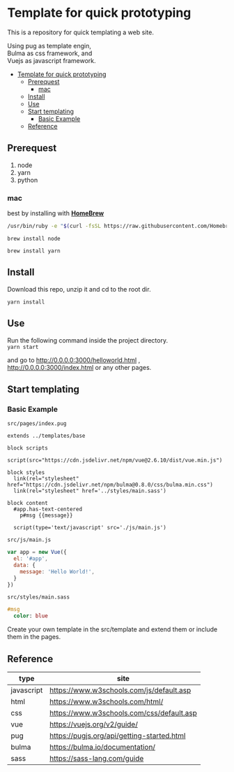 # Template for quick prototyping

This is a repository for quick templating a web site.

Using pug as template engin,  
Bulma as css framework, and  
Vuejs as javascript framework.

- [Template for quick prototyping](#template-for-quick-prototyping)
  - [Prerequest](#prerequest)
    - [mac](#mac)
  - [Install](#install)
  - [Use](#use)
  - [Start templating](#start-templating)
    - [Basic Example](#basic-example)
  - [Reference](#reference)

## Prerequest

1. node
2. yarn
3. python

### mac

best by installing with [**HomeBrew**](https://brew.sh/)

```bash
/usr/bin/ruby -e "$(curl -fsSL https://raw.githubusercontent.com/Homebrew/install/master/install)"
```

`brew install node`

`brew install yarn`

## Install

Download this repo, unzip it and cd to the root dir.

`yarn install`

## Use

Run the following command inside the project directory.  
`yarn start`

and go to http://0.0.0.0:3000/helloworld.html , http://0.0.0.0:3000/index.html or any other pages.

## Start templating

### Basic Example

`src/pages/index.pug`

```pug
extends ../templates/base

block scripts
  script(src="https://cdn.jsdelivr.net/npm/vue@2.6.10/dist/vue.min.js")

block styles
  link(rel="stylesheet" href="https://cdn.jsdelivr.net/npm/bulma@0.8.0/css/bulma.min.css")
  link(rel="stylesheet" href='../styles/main.sass')

block content
  #app.has-text-centered
    p#msg {{message}}

  script(type='text/javascript' src='./js/main.js')
```

`src/js/main.js`

```javascript
var app = new Vue({
  el: '#app',
  data: {
    message: 'Hello World!',
  }
})
```

`src/styles/main.sass`

```sass
#msg
  color: blue
```

Create your own template in the src/template and extend them or include them in the pages.

## Reference

type|site
-|-
javascript|https://www.w3schools.com/js/default.asp
html|https://www.w3schools.com/html/
css|https://www.w3schools.com/css/default.asp
vue|https://vuejs.org/v2/guide/
pug|https://pugjs.org/api/getting-started.html
bulma|https://bulma.io/documentation/
sass|https://sass-lang.com/guide